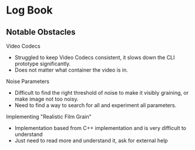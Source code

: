# Log Book

## Notable Obstacles

Video Codecs
- Struggled to keep Video Codecs consistent, it slows down the CLI prototype significantly.
- Does not matter what container the video is in.

Noise Parameters
- Difficult to find the right threshold of noise to make it visibly graining, or make image not too noisy.
- Need to find a way to search for all and experiment all parameters.

Implementing "Realistic Film Grain"
- Implementation based from C++ implementation and is very difficult to understand
- Just need to read more and understand it, ask for external help

